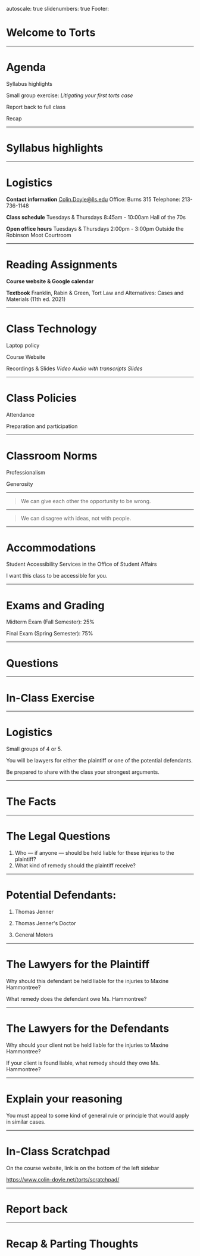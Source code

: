 autoscale: true
slidenumbers: true
Footer: 


# Welcome to Torts

---

# Agenda

Syllabus highlights

Small group exercise: _Litigating your first torts case_

Report back to full class

Recap

---

# Syllabus highlights

---

# Logistics

**Contact information**
Colin.Doyle@lls.edu
Office: Burns 315
Telephone: 213-736-1148

**Class schedule**
Tuesdays & Thursdays
8:45am - 10:00am
Hall of the 70s

**Open office hours**
Tuesdays & Thursdays
2:00pm - 3:00pm
Outside the Robinson Moot Courtroom

---

# Reading Assignments
**Course website & Google calendar**


**Textbook**
Franklin, Rabin & Green, Tort Law and Alternatives: Cases and Materials (11th ed. 2021)

---
# Class Technology
Laptop policy

Course Website

Recordings & Slides
    _Video_
    _Audio with transcripts_
    _Slides_

---
# Class Policies
Attendance

Preparation and participation

---
# Classroom Norms
Professionalism

Generosity

---

> We can give each other 
> the opportunity to be wrong.

---

> We can disagree with ideas, 
> not with people.

---

# Accommodations

Student Accessibility Services in the Office of Student Affairs

I want this class to be accessible for you.

---

# Exams and Grading

Midterm Exam (Fall Semester): 25%

Final Exam (Spring Semester): 75%

---
# Questions
---

# In-Class Exercise

---
# Logistics
Small groups of 4 or 5.

You will be lawyers for either the plaintiff or one of the potential defendants.

Be prepared to share with the class your strongest arguments.

---

# The Facts



---
# The Legal Questions

1. Who  — if anyone — should be held liable for these injuries to the plaintiff?
2. What kind of remedy should the plaintiff receive?

---

# Potential Defendants:
1. Thomas Jenner

2. Thomas Jenner's Doctor

3. General Motors

---

# The Lawyers for the Plaintiff 

Why should this defendant be held liable for the injuries to Maxine Hammontree?

What remedy does the defendant owe Ms. Hammontree?

---

# The Lawyers for the Defendants


Why should your client not be held liable for the injuries to Maxine Hammontree?

If your client is found liable, what remedy should they owe Ms. Hammontree?


---

# Explain your reasoning 
You must appeal to some kind of general rule or principle that would apply in similar cases.

---

# In-Class Scratchpad
On the course website, link is on the bottom of the left sidebar

https://www.colin-doyle.net/torts/scratchpad/

---

# Report back

---

# Recap & Parting Thoughts
